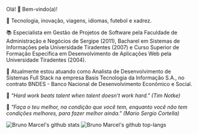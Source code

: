 Olá! 👋 Bem-vindo(a)!

💙 Tecnologia, inovação, viagens, idiomas, futebol e xadrez.

📚 Especialista em Gestão de Projetos de Software pela Faculdade de Administração e Negócios de Sergipe (2011), Bacharel em Sistemas de Informações pela Universidade Tiradentes (2007) e Curso Superior de Formação Específica em Desenvolvimento de Aplicações Web pela Universidade Tiradentes (2004).

💼 Atualmente estou atuando como Analista de Desenvolvimento de Sistemas Full Stack na empresa Basis Tecnologia da Informação S.A., no contrato BNDES - Banco Nacional de Desenvolvimento Econômico e Social.

💭 _"Hard work beats talent when talent doesn't work hard." (Tim Notke)_

💭 _"Faça o teu melhor, na condição que você tem, enquanto você não tem condições melhores, para fazer melhor ainda." (Mario Sergio Cortella)_

![Bruno Marcel's github stats](https://github-readme-stats.vercel.app/api?username=bmnsouza&show_icons=true&theme=dracula)
![Bruno Marcel's github top-langs](https://github-readme-stats.vercel.app/api/top-langs/?username=bmnsouza&layout=compact&theme=dracula)
